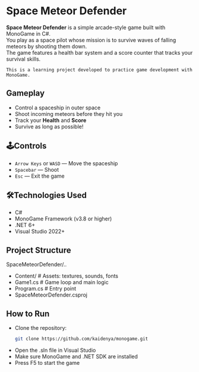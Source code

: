 # Space Meteor Defender

**Space Meteor Defender** is a simple arcade-style game built with MonoGame in C#.  
You play as a space pilot whose mission is to survive waves of falling meteors by shooting them down.  
The game features a health bar system and a score counter that tracks your survival skills.

`This is a learning project developed to practice game development with MonoGame.`

## Gameplay

- Control a spaceship in outer space
- Shoot incoming meteors before they hit you
- Track your **Health** and **Score**
- Survive as long as possible!

## 🕹Controls

- `Arrow Keys` or `WASD` — Move the spaceship
- `Spacebar` — Shoot
- `Esc` — Exit the game

## 🛠Technologies Used

- C#
- MonoGame Framework (v3.8 or higher)
- .NET 6+
- Visual Studio 2022+

## Project Structure

SpaceMeteorDefender/..

- Content/ # Assets: textures, sounds, fonts
- Game1.cs # Game loop and main logic
- Program.cs # Entry point
- SpaceMeteorDefender.csproj

## How to Run
- Clone the repository:
   ```bash
   git clone https://github.com/kaidenya/monogame.git
-  Open the .sln file in Visual Studio
-  Make sure MonoGame and .NET SDK are installed
-  Press F5 to start the game



   
